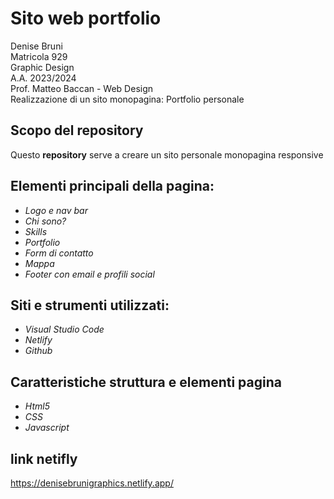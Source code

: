 # Sito web portfolio </br>
Denise Bruni <br>
Matricola 929<br>
Graphic Design<br>
A.A. 2023/2024<br>
Prof. Matteo Baccan - Web Design<br>
Realizzazione di un sito monopagina: Portfolio personale<br>
## Scopo del repository
Questo __repository__ serve a creare un sito personale monopagina responsive 
## Elementi principali della pagina:
* _Logo e nav bar_
* _Chi sono?_
* _Skills_
* _Portfolio_
* _Form di contatto_
* _Mappa_ 
* _Footer con email e profili social_
## Siti e strumenti utilizzati:
* _Visual Studio Code_
* _Netlify_
* _Github_
## Caratteristiche struttura e elementi pagina
* _Html5_
* _CSS_
* _Javascript_
## link netifly
https://denisebrunigraphics.netlify.app/
